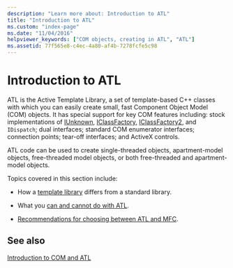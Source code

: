 ```yaml
---
description: "Learn more about: Introduction to ATL"
title: "Introduction to ATL"
ms.custom: "index-page"
ms.date: "11/04/2016"
helpviewer_keywords: ["COM objects, creating in ATL", "ATL"]
ms.assetid: 77f565e8-c4ec-4a80-af4b-7278fcfe5c98
---
```

# Introduction to ATL

ATL is the Active Template Library, a set of template-based C++ classes with which you can easily create small, fast Component Object Model (COM) objects. It has special support for key COM features including: stock implementations of [IUnknown](/windows/win32/api/unknwn/nn-unknwn-iunknown), [IClassFactory](/windows/win32/api/unknwnbase/nn-unknwnbase-iclassfactory), [IClassFactory2](/windows/win32/api/ocidl/nn-ocidl-iclassfactory2), and `IDispatch`; dual interfaces; standard COM enumerator interfaces; connection points; tear-off interfaces; and ActiveX controls.

ATL code can be used to create single-threaded objects, apartment-model objects, free-threaded model objects, or both free-threaded and apartment-model objects.

Topics covered in this section include:

- How a [template library](../atl/using-a-template-library.md) differs from a standard library.

- What you [can and cannot do with ATL](../atl/scope-of-atl.md).

- [Recommendations for choosing between ATL and MFC](../atl/recommendations-for-choosing-between-atl-and-mfc.md).

## See also

[Introduction to COM and ATL](../atl/introduction-to-com-and-atl.md)
